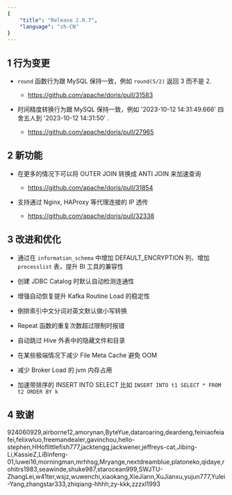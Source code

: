 ```yaml
---
{
    "title": "Release 2.0.7",
    "language": "zh-CN"
}
---
```


## 1 行为变更

- `round` 函数行为跟 MySQL 保持一致，例如 `round(5/2)` 返回 3 而不是 2.

  - https://github.com/apache/doris/pull/31583


- 时间精度转换行为跟 MySQL 保持一致，例如 '2023-10-12 14:31:49.666' 四舍五人到 '2023-10-12 14:31:50' .
  
  - https://github.com/apache/doris/pull/27965 

## 2 新功能

- 在更多的情况下可以将 OUTER JOIN 转换成 ANTI JOIN 来加速查询
  
  - https://github.com/apache/doris/pull/31854

- 支持通过 Nginx, HAProxy 等代理连接的 IP 透传
  
  - https://github.com/apache/doris/pull/32338


## 3 改进和优化

- 通过在 `information_schema` 中增加 DEFAULT_ENCRYPTION 列、增加 `processlist` 表，提升 BI 工具的兼容性

- 创建 JDBC Catalog 时默认自动检测连通性

- 增强自动恢复提升 Kafka Routine Load 的稳定性

- 倒排索引中文分词对英文默认做小写转换

- Repeat 函数的重复次数超过限制时报错

- 自动跳过 Hive 外表中的隐藏文件和目录

- 在某些极端情况下减少 File Meta Cache 避免 OOM

- 减少 Broker Load 的 jvm 内存占用

- 加速带排序的 INSERT INTO SELECT 比如 `INSERT INTO t1 SELECT * FROM t2 ORDER BY k`


## 4 致谢

924060929,airborne12,amorynan,ByteYue,dataroaring,deardeng,feiniaofeiafei,felixwluo,freemandealer,gavinchou,hello-stephen,HHoflittlefish777,jacktengg,jackwener,jeffreys-cat,Jibing-Li,KassieZ,LiBinfeng-01,luwei16,morningman,mrhhsg,Mryange,nextdreamblue,platoneko,qidaye,rohitrs1983,seawinde,shuke987,starocean999,SWJTU-ZhangLei,w41ter,wsjz,wuwenchi,xiaokang,XieJiann,XuJianxu,yujun777,Yulei-Yang,zhangstar333,zhiqiang-hhhh,zy-kkk,zzzxl1993